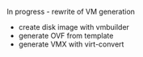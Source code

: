 In progress - rewrite of VM generation

- create disk image with vmbuilder
- generate OVF from template
- generate VMX with virt-convert

